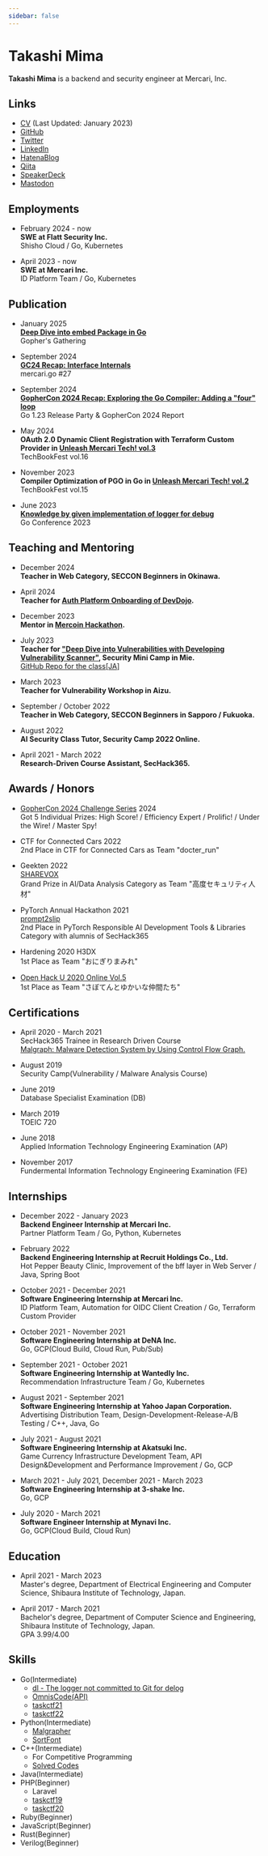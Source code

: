 ```yaml
---
sidebar: false
---
```


# Takashi Mima
**Takashi Mima** is a backend and security engineer at Mercari, Inc.


## Links
- [CV](https://docs.google.com/document/d/1WapjZUwRj9J3aBemjO3ONKrPcrY3uf9G7Fgy1vZ3G2w) (Last Updated: January 2023)  
- [GitHub](https://github.com/task4233)  
- [Twitter](https://twitter.com/task4233)
- [LinkedIn](https://www.linkedin.com/in/takashi-mima/)  
- [HatenaBlog](https://task4233.hatenablog.com/)  
- [Qiita](https://qiita.com/task4233)  
- [SpeakerDeck](https://speakerdeck.com/task4233)
- <a rel="me" href="https://mstdn.jp/@task4233">Mastodon</a>

## Employments
- February 2024 - now  
**SWE at Flatt Security Inc.**  
Shisho Cloud / Go, Kubernetes

- April 2023 - now  
**SWE at Mercari Inc.**  
ID Platform Team / Go, Kubernetes

## Publication
- January 2025  
**[Deep Dive into embed Package in Go](https://speakerdeck.com/task4233/deep-dive-into-embed-package-in-go)**  
Gopher's Gathering

- September 2024  
**[GC24 Recap: Interface Internals](https://speakerdeck.com/task4233/recap-interface-internals)**  
mercari.go #27

- September 2024  
**[GopherCon 2024 Recap: Exploring the Go Compiler: Adding a "four" loop](https://speakerdeck.com/task4233/recap-exploring-the-go-compiler)**  
Go 1.23 Release Party & GopherCon 2024 Report

- May 2024  
**OAuth 2.0 Dynamic Client Registration with Terraform Custom Provider in [Unleash Mercari Tech! vol.3](https://techbookfest.org/product/4JE8riJdXX5y1vBEYq7v8L)**  
TechBookFest vol.16

- November 2023  
**Compiler Optimization of PGO in Go in [Unleash Mercari Tech! vol.2](https://techbookfest.org/product/3ziMt3YDP9WKqntz4A8KBA)**  
TechBookFest vol.15

- June 2023  
**[Knowledge by given implementation of logger for debug](https://speakerdeck.com/task4233/knowledge-by-given-implementation-of-logger-for-debug)**  
Go Conference 2023

## Teaching and Mentoring
- December 2024  
**Teacher in Web Category, SECCON Beginners in Okinawa.**  

- April 2024  
**Teacher for [Auth Platform Onboarding of DevDojo](https://engineering.mercari.com/en/blog/entry/20240530-ae7feb0542/#:~:text=Auth%20Platform%20Onboarding).**

- December 2023  
**Mentor in [Mercoin Hackathon](https://mercan.mercari.com/articles/40371/).**

- July 2023  
**Teacher for ["Deep Dive into Vulnerabilities with Developing Vulnerability Scanner"](https://www.security-camp.or.jp/minicamp/mie2023.html), Security Mini Camp in Mie.**  
[GitHub Repo for the class[JA]](https://github.com/task4233/sqli-chal)

- March 2023  
**Teacher for Vulnerability Workshop in Aizu.**

- September / October 2022  
**Teacher in Web Category, SECCON Beginners in Sapporo / Fukuoka.**

- August 2022  
**AI Security Class Tutor, Security Camp 2022 Online.**

- April 2021 - March 2022  
**Research-Driven Course Assistant, SecHack365.**  

## Awards / Honors
- [GopherCon 2024 Challenge Series](https://gophercon.challengeseries.org/teams/15) 2024  
Got 5 Individual Prizes: High Score! / Efficiency Expert / Prolific! / Under the Wire! / Master Spy! 

- CTF for Connected Cars 2022  
2nd Place in CTF for Connected Cars as Team "docter_run"

- Geekten 2022  
[SHAREVOX](https://www.sharevox.app/)  
Grand Prize in AI/Data Analysis Category as Team "高度セキュリティ人材"

- PyTorch Annual Hackathon 2021  
[prompt2slip](https://devpost.com/software/promp2slip)  
2nd Place in PyTorch Responsible AI Development Tools & Libraries Category with alumnis of SecHack365

- Hardening 2020 H3DX  
1st Place as Team "おにぎりまみれ"  

- [Open Hack U 2020 Online Vol.5](https://hacku.yahoo.co.jp/hacku2020online5/)  
1st Place as Team "さぼてんとゆかいな仲間たち"  

## Certifications
- April 2020 - March 2021  
SecHack365 Trainee in Research Driven Course  
[Malgraph: Malware Detection System by Using Control Flow Graph.](https://sechack365.nict.go.jp/achievement/2020/pdf/2020_32.pdf)  

- August 2019  
Security Camp(Vulnerability / Malware Analysis Course)

- June 2019  
Database Specialist Examination (DB)  

- March 2019  
TOEIC 720  

- June 2018  
Applied Information Technology Engineering Examination (AP)  

- November 2017  
Fundermental Information Technology Engineering Examination (FE)  

## Internships
- December 2022 - January 2023  
**Backend Engineer Internship at Mercari Inc.**  
Partner Platform Team / Go, Python, Kubernetes

- February 2022  
**Backend Engineering Internship at Recruit Holdings Co., Ltd.**  
Hot Pepper Beauty Clinic, Improvement of the bff layer in Web Server / Java, Spring Boot

- October 2021 - December 2021  
**Software Engineering Internship at Mercari Inc.**  
ID Platform Team, Automation for OIDC Client Creation / Go, Terraform Custom Provider  

- October 2021 - November 2021  
**Software Engineering Internship at DeNA Inc.**  
Go, GCP(Cloud Build, Cloud Run, Pub/Sub)  

- September 2021 - October 2021  
**Software Engineering Internship at Wantedly Inc.**  
Recommendation Infrastructure Team / Go, Kubernetes  

- August 2021 - September 2021  
**Software Engineering Internship at Yahoo Japan Corporation.**  
Advertising Distribution Team, Design-Development-Release-A/B Testing / C++, Java, Go  

- July 2021 - August 2021  
**Software Engineering Internship at Akatsuki Inc.**  
Game Currency Infrastructure Development Team, API Design&Development and Performance Improvement / Go, GCP  

- March 2021 - July 2021, December 2021 - March 2023  
**Software Engineering Internship at 3-shake Inc.**  
Go, GCP  

- July 2020 - March 2021  
**Software Engineer Internship at Mynavi Inc.**  
Go, GCP(Cloud Build, Cloud Run)

## Education
- April 2021 - March 2023  
Master's degree, Department of Electrical Engineering and Computer Science, Shibaura Institute of Technology, Japan.  

- April 2017 - March 2021  
Bachelor's degree, Department of Computer Science and Engineering, Shibaura Institute of Technology, Japan.  
GPA 3.99/4.00  

## Skills
 - Go(Intermediate)
   - [dl - The logger not committed to Git for delog](https://github.com/task4233/dl)
   - [OmnisCode(API)](https://github.com/openhacku-saboten/OmnisCode-backend)
   - [taskctf21](https://github.com/task4233/taskctf21-public)
   - [taskctf22](https://github.com/task4233/taskctf22-public)
 - Python(Intermediate)
   - [Malgrapher](https://github.com/task4233/malgrapher)
   - [SortFont](https://github.com/sort-font/webpage)
 - C++(Intermediate)
   - For Competitive Programming
   - [Solved Codes](https://github.com/task4233/contest)
 - Java(Intermediate)
 - PHP(Beginner)
   - Laravel
   - [taskctf19](https://github.com/task4233/taskctf19)
   - [taskctf20](https://github.com/task4233/taskctf20)
 - Ruby(Beginner)
 - JavaScript(Beginner)
 - Rust(Beginner)
 - Verilog(Beginner)
